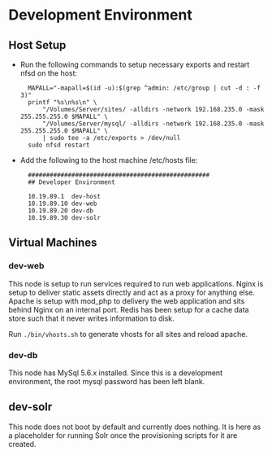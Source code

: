 # Development Environment

## Host Setup
* Run the following commands to setup necessary exports and restart nfsd on the host:

        MAPALL="-mapall=$(id -u):$(grep ^admin: /etc/group | cut -d : -f 3)"
        printf "%s\n%s\n" \
            "/Volumes/Server/sites/ -alldirs -network 192.168.235.0 -mask 255.255.255.0 $MAPALL" \
            "/Volumes/Server/mysql/ -alldirs -network 192.168.235.0 -mask 255.255.255.0 $MAPALL" \
            | sudo tee -a /etc/exports > /dev/null
        sudo nfsd restart

* Add the following to the host machine /etc/hosts file:

        ##################################################
        ## Developer Environment
        
        10.19.89.1  dev-host
        10.19.89.10 dev-web
        10.19.89.20 dev-db
        10.19.89.30 dev-solr

## Virtual Machines

### dev-web
This node is setup to run services required to run web applications. Nginx is setup to deliver static assets directly and act as a proxy for anything else. Apache is setup with mod_php to delivery the web application and sits behind Nginx on an internal port. Redis has been setup for a cache data store such that it never writes information to disk.

Run `./bin/vhosts.sh` to generate vhosts for all sites and reload apache.

### dev-db
This node has MySql 5.6.x installed. Since this is a development environment, the root mysql password has been left blank.

## dev-solr
This node does not boot by default and currently does nothing. It is here as a placeholder for running Solr once the provisioning scripts for it are created.
